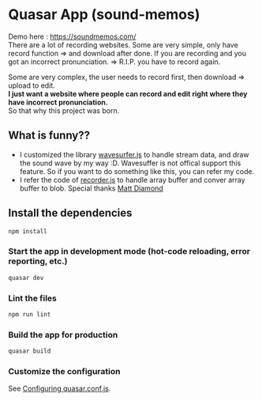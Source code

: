 # Quasar App (sound-memos)
Demo here : https://soundmemos.com/  
There are a lot of recording websites.
Some are very simple, only have record function => and download after done. If you are recording and you got an incorrect pronunciation. => R.I.P. you have to record again.

Some are very complex, the user needs to record first, then download => upload to edit.  
**I just want a website where people can record and edit right where they have incorrect pronunciation.**  
So that why this project was born.

## What is funny??
- I customized the library [wavesurfer.js](https://wavesurfer-js.org/) to handle stream data, and draw the sound wave by my way :D. Wavesuffer is not offical support this feature. So if you want to do something like this, you can refer my code.  
- I refer the code of [recorder.js](https://github.com/mattdiamond/Recorderjs) to handle array buffer and conver array buffer to blob. Special thanks [Matt Diamond
](https://github.com/mattdiamond)
## Install the dependencies
```bash
npm install
```

### Start the app in development mode (hot-code reloading, error reporting, etc.)
```bash
quasar dev
```

### Lint the files
```bash
npm run lint
```

### Build the app for production
```bash
quasar build
```

### Customize the configuration
See [Configuring quasar.conf.js](https://quasar.dev/quasar-cli/quasar-conf-js).
